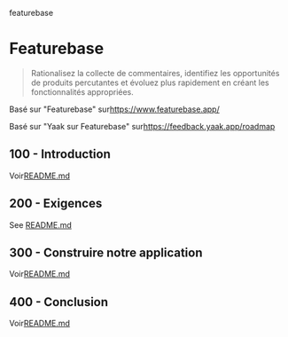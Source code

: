 featurebase

# Featurebase

> Rationalisez la collecte de commentaires, identifiez les opportunités de produits percutantes et évoluez plus rapidement en créant les fonctionnalités appropriées.

Basé sur "Featurebase" sur<https://www.featurebase.app/>

Basé sur "Yaak sur Featurebase" sur<https://feedback.yaak.app/roadmap>

## 100 - Introduction

Voir[README.md](./100/README.md)

## 200 - Exigences

See [README.md](./200/README.md)

## 300 - Construire notre application

Voir[README.md](./300/README.md)

## 400 - Conclusion

Voir[README.md](./400/README.md)
